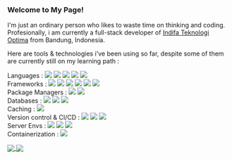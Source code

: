 ### Welcome to My Page! 

I'm just an ordinary person who likes to waste time on thinking and coding. Profesionally, i am currently a full-stack developer of <a href='https://github.com/Indifa-Teknologi-Optima'>Indifa Teknologi Optima</a> from Bandung, Indonesia.

Here are tools & technologies i've been using so far, despite some of them are currently still on my learning path :

Languages : ![](https://img.shields.io/badge/-html-informational?style=flat&logo=html5&logoColor=white&color=2bbc8a) ![](https://img.shields.io/badge/-css-informational?style=flat&logo=css3&logoColor=white&color=2bbc8a) ![](https://img.shields.io/badge/-javascript-informational?style=flat&logo=javascript&logoColor=white&color=2bbc8a) ![](https://img.shields.io/badge/-php-informational?style=flat&logo=php&logoColor=white&color=2bbc8a) ![](https://img.shields.io/badge/-dart-informational?style=flat&logo=dart&logoColor=white&color=2bbc8a)
<br> Frameworks : ![](https://img.shields.io/badge/-bootstrap-informational?style=flat&logo=bootstrap&logoColor=white&color=2bbc8a) ![](https://img.shields.io/badge/-codeigniter-informational?style=flat&logo=codeigniter&logoColor=white&color=2bbc8a) ![](https://img.shields.io/badge/-laravel-informational?style=flat&logo=laravel&logoColor=white&color=2bbc8a) ![](https://img.shields.io/badge/-hapijs-informational?style=flat&logo=hapi.js&logoColor=white&color=2bbc8a) ![](https://img.shields.io/badge/-flutter-informational?style=flat&logo=flutter&logoColor=white&color=2bbc8a) ![](https://img.shields.io/badge/-express-informational?style=flat&logo=expressjs&logoColor=white&color=2bbc8a)
<br> Package Managers : ![](https://img.shields.io/badge/-composer-informational?style=flat&logo=composer&logoColor=white&color=2bbc8a) ![](https://img.shields.io/badge/-npm-informational?style=flat&logo=npm&logoColor=white&color=2bbc8a)
<br> Databases : ![](https://img.shields.io/badge/-mysql-informational?style=flat&logo=mysql&logoColor=white&color=2bbc8a) ![](https://img.shields.io/badge/-mariadb-informational?style=flat&logo=mariadb&logoColor=white&color=2bbc8a) ![](https://img.shields.io/badge/-mongodb-informational?style=flat&logo=mongodb&logoColor=white&color=2bbc8a)
<br> Caching : ![](https://img.shields.io/badge/-redis-informational?style=flat&logo=redis&logoColor=white&color=2bbc8a)
<br> Version control & CI/CD : ![](https://img.shields.io/badge/-git-informational?style=flat&logo=git&logoColor=white&color=2bbc8a) ![](https://img.shields.io/badge/-github-informational?style=flat&logo=github&logoColor=white&color=2bbc8a)
 ![](https://img.shields.io/badge/-gitlab-informational?style=flat&logo=gitlab&logoColor=white&color=2bbc8a)
 <br> Server Envs : ![](https://img.shields.io/badge/-apache-informational?style=flat&logo=apache&logoColor=white&color=2bbc8a) ![](https://img.shields.io/badge/-nginx-informational?style=flat&logo=nginx&logoColor=white&color=2bbc8a) ![](https://img.shields.io/badge/-node-informational?style=flat&logo=node.js&logoColor=white&color=2bbc8a)
 <br> Containerization : ![](https://img.shields.io/badge/-docker-informational?style=flat&logo=docker&logoColor=white&color=2bbc8a) 




<a href="https://github.com/blessseeker/">
  <img align="center" src="https://github-readme-stats.vercel.app/api/top-langs/?username=blessseeker&layout=compact)](https://github.com/blessseeker/github-readme-stats" />
</a>
<a href="https://github.com/blessseeker/">
  <img align="center" src="https://github-readme-stats.vercel.app/api?username=blessseeker&show_icons=true&theme=onedark" />
</a>
<!--
**blessseeker/blessseeker** is a ✨ _special_ ✨ repository because its `README.md` (this file) appears on your GitHub profile.

Here are some ideas to get you started:

- 🔭 I’m currently working on ...
- 🌱 I’m currently learning ...
- 👯 I’m looking to collaborate on ...
- 🤔 I’m looking for help with ...
- 💬 Ask me about ...
- 📫 How to reach me: ...
- 😄 Pronouns: ...
- ⚡ Fun fact: ...
-->

